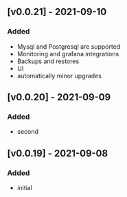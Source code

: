 ## [v0.0.21] - 2021-09-10
### Added
- Mysql and Postgresql are supported
- Monitoring and grafana integrations
- Backups and restores
- UI
- automatically minor upgrades

## [v0.0.20] - 2021-09-09
### Added
- second

## [v0.0.19] - 2021-09-08
### Added
- initial
